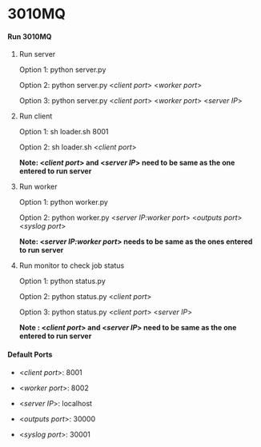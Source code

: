 # 3010MQ
#### Run 3010MQ
1. Run server

    Option 1: python server.py 
    
    Option 2: python server.py <_client port_> <_worker port_>
    
    Option 3: python server.py <_client port_> <_worker port_> <_server IP_>
    

2. Run client

   Option 1: sh loader.sh 8001
   
   Option 2: sh loader.sh <_client port_>
   
    **Note: <_client port_> and <_server IP_> need to be same as the one entered to run server**

3. Run worker

   Option 1: python worker.py 
   
   Option 2: python worker.py <_server IP:worker port_> <_outputs port_> <_syslog port_>
   
    **Note: <_server IP:worker port_> needs to be same as the ones entered to run server**

4. Run monitor to check job status

    Option 1: python status.py
    
    Option 2: python status.py <_client port_>
    
    Option 3: python status.py <_client port_> <_server IP_>
    
    **Note : <_client port_> and <_server IP_> need to be same as the one entered to run server**
    
#### Default Ports
- <_client port_>: 8001

- <_worker port_>: 8002

- <_server IP_>: localhost

- <_outputs port_>: 30000

- <_syslog port_>: 30001
